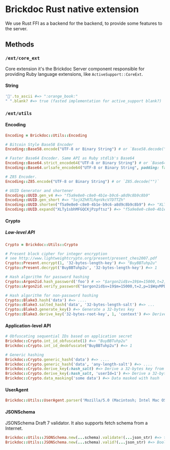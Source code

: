 # Brickdoc Rust native extension

We use Rust FFI as a backend for the backend, to provide some features to the server.

## Methods

### `/ext/core_ext`

Core extension it's the Brickdoc Server component responsible for providing Ruby language extensions, like `ActiveSupport::CoreExt`.

#### String

```ruby
'📙'.to_ascii #=> ":orange_book:"
" ".blank? #=> true (fasted implementation for active_support blank?)
```

### `/ext/utils`

#### Encoding

```ruby
Encoding = Brickdoc::Utils::Encoding

# Bitcoin Style Base58 Encoder
Encoding::Base58.encode("UTF-8 or Binary String") # or `Base58.decode("")`

# Faster Base64 Encoder. Same API as Ruby stdlib's Base64
Encoding::Base64.strict_encode64("UTF-8 or Binary String") # or `Base64.strict_decode64("")`
Encoding::Base64.urlsafe_encode64("UTF-8 or Binary String", padding: false) # or `Base64.urlsafe_decode64("")`

# Z85 Encoder.
Encoding::Z85.encode("UTF-8 or Binary String") # or `Z85.decode("")`

# UUID Generator and shortener
Encoding::UUID.gen_v4 #=> "f5a9e8e0-c8e0-4b1e-b9c6-a8d9c8b9c8b9"
Encoding::UUID.gen_short #=> "5ojXZhRTLRqnVkcV7DTTZh"
Encoding::UUID.shorten("f5a9e8e0-c8e0-4b1e-b9c6-a8d9c8b9c8b9") #=> "XLTy1sbhMFGQCKjPzpftsz"
Encoding::UUID.expand("XLTy1sbhMFGQCKjPzpftsz") #=> "f5a9e8e0-c8e0-4b1e-b9c6-a8d9c8b9c8b9"
```

#### Crypto

##### Low-level API

```ruby
Crypto = Brickdoc::Utils::Crypto

# Present block cipher for integer encryption
# see http://www.lightweightcrypto.org/present/present_ches2007.pdf
Crypto::Present.encrypt(1, '32-bytes-length-key') #=> "BuyBBTuhp2u"
Crypto::Present.decrypt('BuyBBTuhp2u', '32-bytes-length-key') #=> 1

# Hash algorithm for password hashing
Crypto::Argon2id.hash_password('foo') # => "$argon2id$v=19$m=15000,t=2,p=1$WqvMPDFcwwomakXcPg8rVA$XhU1StkYIE/eqVjageswJDsPTLLKZoyVQMu0qC/2LA0"
Crypto::Argon2id.verify_password("$argon2id$v=19$m=15000,t=2,p=1$WqvMPDFcwwomakXcPg8rVA$XhU1StkYIE/eqVjageswJDsPTLLKZoyVQMu0qC/2LA0", 'foo') # => true

# Hash algorithm for non-password hashing
Crypto::Blake3.hash('data') #=> ....
Crypto::Blake3.salted_hash('data', '32-bytes-length-salt') #=> ...
Crypto::Blake3.generate_key() #=> Generate a 32-bytes key
Crypto::Blake3.derive_key('32-bytes-root-key', 1, 'context') #=> Derive a 32-bytes key from a root key. 1 is sub-key id.
```

#### Application-level API

```ruby
# Obfuscating sequential IDs based on application secret
Brickdoc::Crypto.int_id_obfuscate(1) #=> "BuyBBTuhp2u"
Brickdoc::Crypto.int_id_deobfuscate("BuyBBTuhp2u") #=> 1

# Generic hashing
Brickdoc::Crypto.generic_hash('data') #=> ....
Brickdoc::Crypto.generic_hash('data', 'any-length-salt') #=> ....
Brickdoc::Crypto.derive_key(:hash_salt) #=> Derive a 32-bytes key from a root key
Brickdoc::Crypto.derive_key(:hash_salt, 'userId=1') #=> Derive a 32-bytes key from a root key with context
Brickdoc::Crypto.data_masking('some data') #=> Data masked with hash
```

#### UserAgent

```ruby
Brickdoc::Utils::UserAgent.parser('Mozilla/5.0 (Macintosh; Intel Mac OS X 10_15_7) AppleWebKit/537.36 (KHTML, like Gecko) Chrome/101.0.4951.64 Safari/537.36') #=> {name: foo, category: bar, version: 1.0, ...}
```

#### JSONSchema

JSONSchema Draft 7 validator. It also supports fetch schema from a Internet.

```ruby
Brickdoc::Utils::JSONSchema.new(...schema).validate!(...json_str) #=> throws an exception if invalid
Brickdoc::Utils::JSONSchema.new(...schema).valid?(...json_str) #=> Boolean
```
